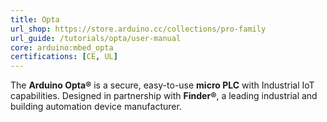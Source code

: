 ```yaml
---
title: Opta
url_shop: https://store.arduino.cc/collections/pro-family
url_guide: /tutorials/opta/user-manual
core: arduino:mbed_opta
certifications: [CE, UL]
---
```


The **Arduino Opta®** is a secure, easy-to-use **micro PLC** with Industrial IoT capabilities. Designed in partnership with **Finder®**, a leading industrial and building automation device manufacturer.

